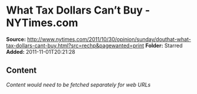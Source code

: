 # What Tax Dollars Can’t Buy - NYTimes.com

**Source:** http://www.nytimes.com/2011/10/30/opinion/sunday/douthat-what-tax-dollars-cant-buy.html?src=rechp&pagewanted=print
**Folder:** Starred
**Added:** 2011-11-01T20:21:28




## Content
*Content would need to be fetched separately for web URLs*
